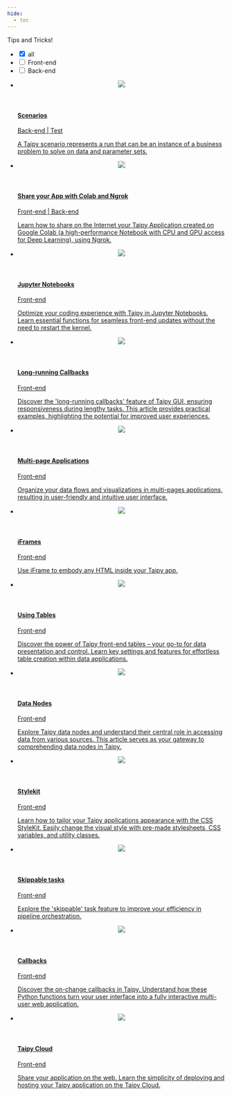 ```yaml
---
hide:
  - toc
---
```


Tips and Tricks!

<!-- Filters -->
<ul class="tp-pills-list tp-pills-filter">
  <li>
    <input type="checkbox" name="filter-all" id="filter-all" checked>
    <label class="tp-pill" for="filter-all">
      <span>all</span>
    </label>
  </li>
  <li>
    <input type="checkbox" name="filter-frontend" id="filter-frontend">
    <label class="tp-pill" for="filter-frontend">
      <span>Front-end</span>
    </label>
  </li>
  <li>
    <input type="checkbox" name="filter-backend" id="filter-backend">
    <label class="tp-pill" for="filter-backend">
      <span>Back-end</span>
    </label>
  </li>
</ul>

<ul class="tp-row tp-row--gutter-sm">
  <li class="tp-col-12 tp-col-md-6 d-flex">
    <a class="tp-content-card tp-content-card--horizontal tp-content-card--small" href="scenarios">
      <header class="tp-content-card-header">
        <img class="tp-content-card-image" src="images/icon-code.svg">
      </header>
      <div class="tp-content-card-body">
        <h4> Scenarios </h4>
        <span class="tp-tag">Back-end | Test</span>
        <p> A Taipy scenario represents a run that can be an instance of a business problem to 
            solve on data and parameter sets.
        </p>
      </div> 
    </a>
  </li>

  <li class="tp-col-12 tp-col-md-6 d-flex">
    <a class="tp-content-card tp-content-card--horizontal tp-content-card--small" href="colab_with_ngrok">
      <header class="tp-content-card-header">
        <img class="tp-content-card-image" src="images/icon-code.svg">
      </header>
      <div class="tp-content-card-body">
        <h4>Share your App with Colab and Ngrok</h4>
        <span class="tp-tag">Front-end | Back-end</span>
        <p> Learn how to share on the Internet your Taipy Application created on Google Colab (a 
            high-performance Notebook with CPU and GPU access for Deep Learning), using Ngrok.
        </p>
      </div> 
    </a>
  </li>

  <li class="tp-col-12 tp-col-md-6 d-flex">
    <a class="tp-content-card tp-content-card--horizontal tp-content-card--small" href="jupyter_notebooks">
      <header class="tp-content-card-header">
        <img class="tp-content-card-image" src="jupyter_notebooks/jupyter_notebooks_1.png">
      </header>
      <div class="tp-content-card-body">
        <h4>Jupyter Notebooks</h4>
        <span class="tp-tag">Front-end </span>
        <p> Optimize your coding experience with Taipy in Jupyter Notebooks. Learn essential 
            functions for seamless front-end updates without the need to restart the kernel. 
        </p>
      </div> 
    </a>
  </li>

  <li class="tp-col-12 tp-col-md-6 d-flex">
    <a class="tp-content-card tp-content-card--horizontal tp-content-card--small" href="long_running_callbacks">
      <header class="tp-content-card-header">
        <img class="tp-content-card-image" src="images/icon-code.svg">
      </header>
      <div class="tp-content-card-body">
        <h4>Long-running Callbacks</h4>
        <span class="tp-tag">Front-end </span>
        <p> Discover the 'long-running callbacks' feature of Taipy GUI, ensuring responsiveness 
            during lengthy tasks. This article provides practical examples, highlighting the 
            potential for improved user experiences.        
        </p>
      </div> 
    </a>
  </li>

  <li class="tp-col-12 tp-col-md-6 d-flex">
    <a class="tp-content-card tp-content-card--horizontal tp-content-card--small" href="multipage_application">
      <header class="tp-content-card-header">
        <img class="tp-content-card-image" src="multipage_application/multipage_application.png">
      </header>
      <div class="tp-content-card-body">
        <h4>Multi-page Applications</h4>
        <span class="tp-tag">Front-end </span>
        <p> Organize your data flows and visualizations in multi-pages applications, resulting in 
            user-friendly and intuitive user interface.
        </p>
      </div> 
    </a>
  </li>

  <li class="tp-col-12 tp-col-md-6 d-flex">
    <a class="tp-content-card tp-content-card--horizontal tp-content-card--small" href="iframes">
      <header class="tp-content-card-header">
        <img class="tp-content-card-image" src="iframes/iframes_illustration.png">
      </header>
      <div class="tp-content-card-body">
        <h4>iFrames</h4>
        <span class="tp-tag">Front-end </span>
        <p> Use iFrame to embody any HTML inside your Taipy app.
        </p>
      </div> 
    </a>
  </li>

  <li class="tp-col-12 tp-col-md-6 d-flex">
    <a class="tp-content-card tp-content-card--horizontal tp-content-card--small" href="using_tables">
      <header class="tp-content-card-header">
        <img class="tp-content-card-image" src="using_tables/using_tables.png">
      </header>
      <div class="tp-content-card-body">
        <h4> Using Tables </h4>
        <span class="tp-tag">Front-end </span>
        <p> Discover the power of Taipy front-end tables – your go-to for data presentation and 
            control. Learn key settings and features for effortless table creation within data 
            applications. 
        </p>
      </div> 
    </a>
  </li>

  <li class="tp-col-12 tp-col-md-6 d-flex">
    <a class="tp-content-card tp-content-card--horizontal tp-content-card--small" href="the_data_nodes">
      <header class="tp-content-card-header">
        <img class="tp-content-card-image" src="the_data_nodes/data_notes.png">
      </header>
      <div class="tp-content-card-body">
        <h4> Data Nodes </h4>
        <span class="tp-tag">Front-end </span>
        <p> Explore Taipy data nodes and understand their central role in accessing data from 
            various sources. This article serves as your gateway to comprehending data nodes 
            in Taipy.
        </p>
      </div> 
    </a>
  </li>

  <li class="tp-col-12 tp-col-md-6 d-flex">
    <a class="tp-content-card tp-content-card--horizontal tp-content-card--small" href="css_style_kit">
      <header class="tp-content-card-header">
        <img class="tp-content-card-image" src="css_style_kit/css_style_kit.png">
      </header>
      <div class="tp-content-card-body">
        <h4> Stylekit </h4>
        <span class="tp-tag">Front-end </span>
        <p> Learn how to tailor your Taipy applications appearance with the CSS StyleKit. Easily 
            change the visual style with pre-made stylesheets, CSS variables, and utility classes.
        </p>
      </div> 
    </a>
  </li>

  <li class="tp-col-12 tp-col-md-6 d-flex">
    <a class="tp-content-card tp-content-card--horizontal tp-content-card--small" href="skippable_tasks">
      <header class="tp-content-card-header">
        <img class="tp-content-card-image" src="skippable_tasks/skippable_tasks.png">
      </header>
      <div class="tp-content-card-body">
        <h4> Skippable tasks </h4>
        <span class="tp-tag">Front-end </span>
        <p> Explore the 'skippable' task feature to improve your efficiency in pipeline 
            orchestration.
        </p>
      </div> 
    </a>
  </li>

  <li class="tp-col-12 tp-col-md-6 d-flex">
    <a class="tp-content-card tp-content-card--horizontal tp-content-card--small" href="the_on_change_callback">
      <header class="tp-content-card-header">
        <img class="tp-content-card-image" src="images/icon-code.svg">
      </header>
      <div class="tp-content-card-body">
        <h4> Callbacks </h4>
        <span class="tp-tag">Front-end </span>
        <p> Discover the on-change callbacks in Taipy. Understand how these Python functions 
            turn your user interface into a fully interactive multi-user web application. 
        </p>
      </div> 
    </a>
  </li>

  <li class="tp-col-12 tp-col-md-6 d-flex">
    <a class="tp-content-card tp-content-card--horizontal tp-content-card--small" href="taipy_cloud_deploy">
      <header class="tp-content-card-header">
        <img class="tp-content-card-image" src="taipy_cloud_deploy/logo_artwork.png">
      </header>
      <div class="tp-content-card-body">
        <h4> Taipy Cloud </h4>
        <span class="tp-tag">Front-end </span>
        <p> Share your application on the web. Learn the simplicity of deploying and hosting your 
            Taipy application on the Taipy Cloud. 
        </p>
      </div> 
    </a>
  </li>
</ul>